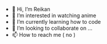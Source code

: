 - 👋 Hi, I’m Reikan
- 👀 I’m interested in watching anime
- 🌱 I’m currently learning how to code
- 💞️ I’m looking to collaborate on ...
- 📫 How to reach me ( no )

<!---
ReikanxD/ReikanxD is a ✨ special ✨ repository because its `README.md` (this file) appears on your GitHub profile.
You can click the Preview link to take a look at your changes.
--->

